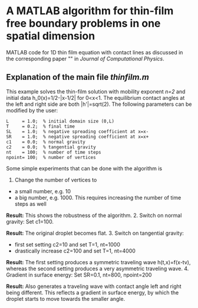 # A MATLAB algorithm for thin-film free boundary problems in one spatial dimension
MATLAB code for 1D thin film equation with contact lines as discussed in the corresponding paper "" in *Journal of Computational Physics*.

## Explanation of the main file *thinfilm.m* ##

This example solves the thin-film solution with mobility exponent *n=2* and initial data h_0(x)=1/2-|x-1/2| for 0<x<1. The equilibrium contact angles at the left and right side are both |h'|=sqrt(2). The following parameters can be modified by the user:

```
L     = 1.0;  % initial domain size (0,L)
T     = 0.2;  % final time
SL    = 1.0;  % negative spreading coefficient at x=x-
SR    = 1.0;  % negative spreading coefficient at x=x+
c1    = 0.0;  % normal gravity
c2    = 0.0;  % tangential gravity
nt    = 100;  % number of time steps
npoint= 100;  % number of vertices
```

Some simple experiments that can be done with the algorithm is

1. Change the number of vertices to 
  * a small number, e.g. 10
  * a big number, e.g. 1000. This requires increasing the number of time steps as well
  
**Result:** This shows the robustness of the algorithm.
2. Switch on normal gravity: Set c1=100.

**Result:** The original droplet becomes flat.
3. Switch on tangential gravity:
  * first set setting c2=10 and set T=1, nt=1000
  * drastically increase c2=100 and set T=1, nt=4000
  
**Result:** The first setting produces a symmetric traveling wave h(t,x)=f(x-tv), whereas the second setting produces a very asymmetric traveling wave.
4. Gradient in surface energy: Set SR=0.1, nt=800, npoint=200

**Result:** Also generates a traveling wave with contact angle left and right being different. This reflects a gradient in surface energy, by which the droplet starts to move towards the smaller angle.
